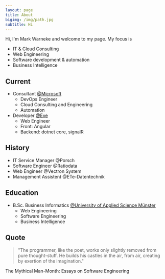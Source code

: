 ```yaml
---
layout: page
title: About
bigimg: /img/path.jpg
subtitle: Hi
---
```


Hi, I'm Mark Warneke and welcome to my page. My focus is

- IT & Cloud Consulting
- Web Engineering
- Software development & automation
- Business Intelligence

## Current

- Consultant [@Microsoft](https://microsoft.com)
  - DevOps Engineer
  - Cloud Consulting and Engineering
  - Automation
- Developer [@Eve](https://starteve.ai)
  - Web Engineer
  - Front: Angular
  - Backend: dotnet core, signalR

## History

- IT Service Manager @Porsch
- Software Engineer @Ratiodata
- Web Engineer @Vectron System
- Management Assistent @ETe-Datentechnik

## Education

- B.Sc. Business Informatics [@University of Applied Science Münster](https://en.fh-muenster.de)
  - Web Engineering
  - Software Engineering
  - Business Intelligence 

## Quote

> "The programmer, like the poet, works only slightly removed from pure thought-stuff. He builds his castles in the air, from air, creating by exertion of the imagination."

The Mythical Man-Month: Essays on Software Engineering
